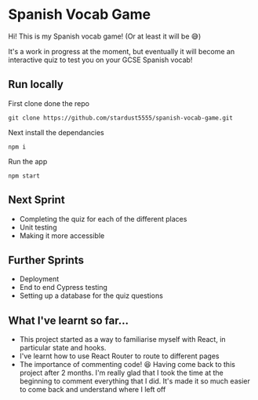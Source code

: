 # Spanish Vocab Game
Hi! This is my Spanish vocab game! (Or at least it will be 😅)

It's a work in progress at the moment, but eventually it will become an interactive quiz to test you on your GCSE Spanish vocab!

## Run locally
First clone done the repo
```
git clone https://github.com/stardust5555/spanish-vocab-game.git
```
Next install the dependancies
```
npm i
```
Run the app
```
npm start
```
## Next Sprint
- Completing the quiz for each of the different places
- Unit testing
- Making it more accessible

## Further Sprints
- Deployment
- End to end Cypress testing
- Setting up a database for the quiz questions

## What I've learnt so far...
- This project started as a way to familiarise myself with React, in particular state and hooks. 
- I've learnt how to use React Router to route to different pages
- The importance of commenting code! 😆 Having come back to this project after 2 months. I'm really glad that I took the time at the beginning to comment everything that I did. It's made it so much easier to come back and understand where I left off

